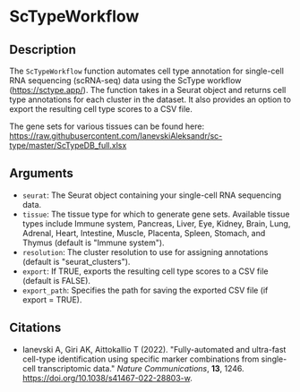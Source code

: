 # ScTypeWorkflow

## Description
The `ScTypeWorkflow` function automates cell type annotation for single-cell RNA sequencing (scRNA-seq) data using the ScType workflow (https://sctype.app/). The function takes in a Seurat object and returns cell type annotations for each cluster in the dataset. It also provides an option to export the resulting cell type scores to a CSV file. 

The gene sets for various tissues can be found here: https://raw.githubusercontent.com/IanevskiAleksandr/sc-type/master/ScTypeDB_full.xlsx

## Arguments
- `seurat`: The Seurat object containing your single-cell RNA sequencing data.
- `tissue`: The tissue type for which to generate gene sets. Available tissue types include Immune system, Pancreas, Liver, Eye, Kidney, Brain, Lung, Adrenal, Heart, Intestine, Muscle, Placenta, Spleen, Stomach, and Thymus (default is "Immune system").
- `resolution`: The cluster resolution to use for assigning annotations (default is "seurat_clusters").
- `export`: If TRUE, exports the resulting cell type scores to a CSV file (default is FALSE).
- `export_path`: Specifies the path for saving the exported CSV file (if export = TRUE).

## Citations
- Ianevski A, Giri AK, Aittokallio T (2022). "Fully-automated and ultra-fast cell-type identification using specific marker combinations from single-cell transcriptomic data." _Nature Communications_, **13**, 1246. https://doi.org/10.1038/s41467-022-28803-w.
